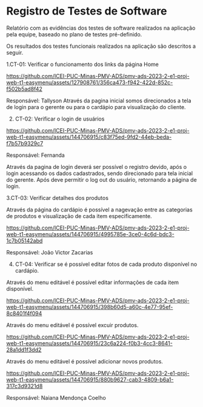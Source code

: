 # Registro de Testes de Software

Relatório com as evidências dos testes de software realizados na aplicação pela equipe, baseado no plano de testes pré-definido.

Os resultados dos testes funcionais realizados na aplicação são descritos a seguir. 


1.CT-01: Verificar o funcionamento dos links da página Home



https://github.com/ICEI-PUC-Minas-PMV-ADS/pmv-ads-2023-2-e1-proj-web-t1-easymenu/assets/127908761/356ca473-f942-422d-852c-f502b5ad8f42


Responsável: Tallyson
Através da pagina inicial somos direcionados a tela de login para o gerente ou para o cardápio para visualização do cliente.

2. CT-02: Verificar o login de usuários


https://github.com/ICEI-PUC-Minas-PMV-ADS/pmv-ads-2023-2-e1-proj-web-t1-easymenu/assets/144706915/c83f75ed-9fd2-44eb-beda-f7b57b9329c7


Responsável: Fernanda 

Através da pagina de login deverá ser possível o registro devido, após o login acessando os dados cadastrados, sendo direcionado para tela inicial do gerente. Após deve permitir o log out do usuário, retornando a página de login.


3.CT-03: Verificar detalhes dos produtos

Através da página do cardápio é possível a nagevação entre as categorias de produtos e visualização de cada item especificamente.

https://github.com/ICEI-PUC-Minas-PMV-ADS/pmv-ads-2023-2-e1-proj-web-t1-easymenu/assets/144706915/4995785e-3ce0-4c6d-bdc3-1c7b05142abd

Responsável: João Victor Zacarias

4. CT-04: Verificar se é possível editar fotos de cada produto disponível no cardápio.

Através do menu editável é possível editar informações de cada item disponível. 

https://github.com/ICEI-PUC-Minas-PMV-ADS/pmv-ads-2023-2-e1-proj-web-t1-easymenu/assets/144706915/398b60d5-a60c-4e77-95ef-8c8401f4f094

Através do menu editável é possível excuir produtos.

https://github.com/ICEI-PUC-Minas-PMV-ADS/pmv-ads-2023-2-e1-proj-web-t1-easymenu/assets/144706915/23c6a224-f0b3-4cc3-8641-28a1dd1f3dd2

Através do menu editável é possível adicionar novos produtos.

https://github.com/ICEI-PUC-Minas-PMV-ADS/pmv-ads-2023-2-e1-proj-web-t1-easymenu/assets/144706915/880b9627-cab3-4809-b6a1-317c3d9321d8

Responsável: Naiana Mendonça Coelho

